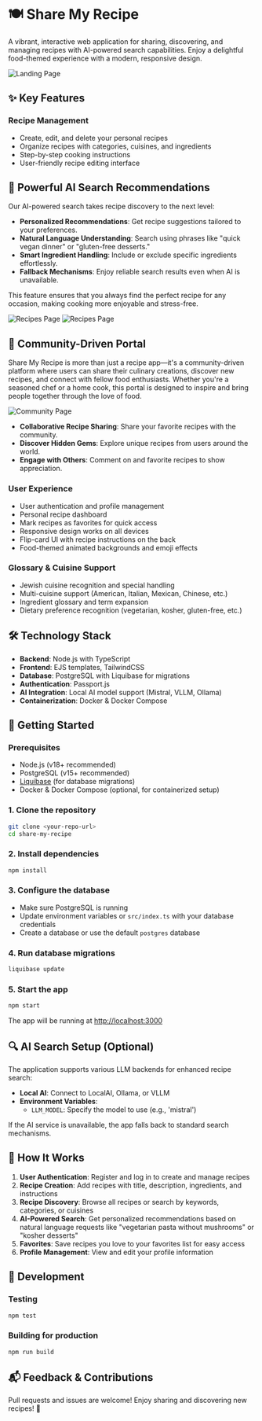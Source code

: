 # 🍽️ Share My Recipe

A vibrant, interactive web application for sharing, discovering, and managing recipes with AI-powered search capabilities. Enjoy a delightful food-themed experience with a modern, responsive design.

![Landing Page](docs/landing-page-screenshot.png)

## ✨ Key Features

### Recipe Management
- Create, edit, and delete your personal recipes
- Organize recipes with categories, cuisines, and ingredients
- Step-by-step cooking instructions
- User-friendly recipe editing interface

## 🤖 Powerful AI Search Recommendations

Our AI-powered search takes recipe discovery to the next level:

- **Personalized Recommendations**: Get recipe suggestions tailored to your preferences.
- **Natural Language Understanding**: Search using phrases like "quick vegan dinner" or "gluten-free desserts."
- **Smart Ingredient Handling**: Include or exclude specific ingredients effortlessly.
- **Fallback Mechanisms**: Enjoy reliable search results even when AI is unavailable.

This feature ensures that you always find the perfect recipe for any occasion, making cooking more enjoyable and stress-free.

![Recipes Page](docs/recipes-page-screenshot.png)
![Recipes Page](docs/recipes-page-screenshot2.png)

## 🌟 Community-Driven Portal

Share My Recipe is more than just a recipe app—it's a community-driven platform where users can share their culinary creations, discover new recipes, and connect with fellow food enthusiasts. Whether you're a seasoned chef or a home cook, this portal is designed to inspire and bring people together through the love of food.

![Community Page](docs/community-page-screenshot.png)

- **Collaborative Recipe Sharing**: Share your favorite recipes with the community.
- **Discover Hidden Gems**: Explore unique recipes from users around the world.
- **Engage with Others**: Comment on and favorite recipes to show appreciation.

### User Experience
- User authentication and profile management
- Personal recipe dashboard
- Mark recipes as favorites for quick access
- Responsive design works on all devices
- Flip-card UI with recipe instructions on the back
- Food-themed animated backgrounds and emoji effects

### Glossary & Cuisine Support
- Jewish cuisine recognition and special handling
- Multi-cuisine support (American, Italian, Mexican, Chinese, etc.)
- Ingredient glossary and term expansion
- Dietary preference recognition (vegetarian, kosher, gluten-free, etc.)

## 🛠️ Technology Stack

- **Backend**: Node.js with TypeScript
- **Frontend**: EJS templates, TailwindCSS
- **Database**: PostgreSQL with Liquibase for migrations
- **Authentication**: Passport.js
- **AI Integration**: Local AI model support (Mistral, VLLM, Ollama)
- **Containerization**: Docker & Docker Compose

## 🚀 Getting Started

### Prerequisites
- Node.js (v18+ recommended)
- PostgreSQL (v15+ recommended)
- [Liquibase](https://www.liquibase.com/community) (for database migrations)
- Docker & Docker Compose (optional, for containerized setup)

### 1. Clone the repository
```bash
git clone <your-repo-url>
cd share-my-recipe
```

### 2. Install dependencies
```bash
npm install
```

### 3. Configure the database
- Make sure PostgreSQL is running
- Update environment variables or `src/index.ts` with your database credentials
- Create a database or use the default `postgres` database

### 4. Run database migrations
```bash
liquibase update
```

### 5. Start the app
```bash
npm start
```

The app will be running at [http://localhost:3000](http://localhost:3000)

## 🔍 AI Search Setup (Optional)

The application supports various LLM backends for enhanced recipe search:

- **Local AI**: Connect to LocalAI, Ollama, or VLLM
- **Environment Variables**:
  - `LLM_MODEL`: Specify the model to use (e.g., 'mistral')

If the AI service is unavailable, the app falls back to standard search mechanisms.

## 🔄 How It Works

1. **User Authentication**: Register and log in to create and manage recipes
2. **Recipe Creation**: Add recipes with title, description, ingredients, and instructions
3. **Recipe Discovery**: Browse all recipes or search by keywords, categories, or cuisines
4. **AI-Powered Search**: Get personalized recommendations based on natural language requests like "vegetarian pasta without mushrooms" or "kosher desserts"
5. **Favorites**: Save recipes you love to your favorites list for easy access
6. **Profile Management**: View and edit your profile information

## 🧪 Development

### Testing
```bash
npm test
```

### Building for production
```bash
npm run build
```

## 📬 Feedback & Contributions
Pull requests and issues are welcome! Enjoy sharing and discovering new recipes! 🍲
